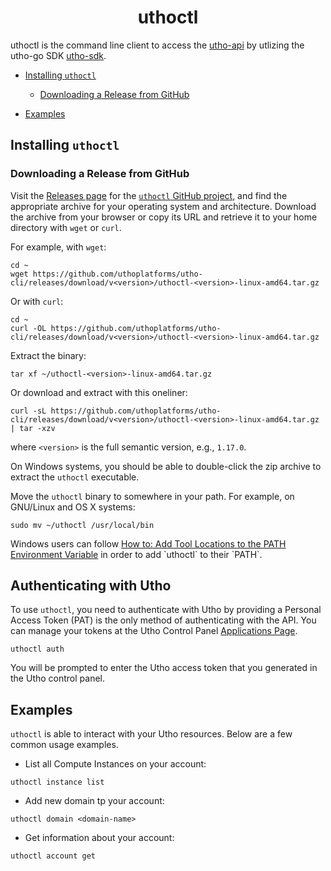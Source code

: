 <h1 align="center">uthoctl</h1>


uthoctl is the command line client to access the [utho-api](https://utho.com/api-docs) by utlizing the utho-go SDK [utho-sdk](https://github.com/uthoplatforms/utho-go).

- [Installing `uthoctl`](#installing-uthoctl)
  - [Downloading a Release from GitHub](#downloading-a-release-from-github)
  
- [Examples](#examples)


## Installing `uthoctl`

### Downloading a Release from GitHub

Visit the [Releases
page](https://github.com/uthoplatforms/utho-cli/releases) for the
[`uthoctl` GitHub project](https://github.com/uthoplatforms/utho-cli), and find the
appropriate archive for your operating system and architecture.
Download the archive from your browser or copy its URL and
retrieve it to your home directory with `wget` or `curl`.

For example, with `wget`:

```
cd ~
wget https://github.com/uthoplatforms/utho-cli/releases/download/v<version>/uthoctl-<version>-linux-amd64.tar.gz
```

Or with `curl`:

```
cd ~
curl -OL https://github.com/uthoplatforms/utho-cli/releases/download/v<version>/uthoctl-<version>-linux-amd64.tar.gz
```

Extract the binary:

```
tar xf ~/uthoctl-<version>-linux-amd64.tar.gz
```

Or download and extract with this oneliner:
```
curl -sL https://github.com/uthoplatforms/utho-cli/releases/download/v<version>/uthoctl-<version>-linux-amd64.tar.gz | tar -xzv
```

where `<version>` is the full semantic version, e.g., `1.17.0`.

On Windows systems, you should be able to double-click the zip archive to extract the `uthoctl` executable.

Move the `uthoctl` binary to somewhere in your path. For example, on GNU/Linux and OS X systems:

```
sudo mv ~/uthoctl /usr/local/bin
```

Windows users can follow [How to: Add Tool Locations to the PATH Environment Variable](https://msdn.microsoft.com/en-us/library/office/ee537574(v=office.14).aspx) in order to add `uthoctl` to their `PATH`.

## Authenticating with Utho

To use `uthoctl`, you need to authenticate with Utho by providing a Personal Access Token (PAT) is the only method of
authenticating with the API. You can manage your tokens
at the Utho Control Panel [Applications Page](https://console.utho.com/api).

```
uthoctl auth
```

You will be prompted to enter the Utho access token that you generated in the Utho control panel.

## Examples

`uthoctl` is able to interact with your Utho resources. Below are a few common usage examples.

* List all Compute Instances on your account:
```
uthoctl instance list
```

* Add new domain tp your account:
```
uthoctl domain <domain-name>
```

* Get information about your account:
```
uthoctl account get
```
